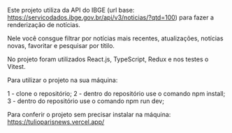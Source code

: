 Este projeto utiliza da API do IBGE (url base: https://servicodados.ibge.gov.br/api/v3/noticias/?qtd=100)
para fazer a renderização de notícias.

Nele você consgue filtrar por notícias mais recentes, atualizações, notícias novas, favoritar e pesquisar por títilo.

No projeto foram utilizados React.js, TypeScript, Redux e nos testes o Vitest.


Para utilizar o projeto na sua máquina:

1 - clone o repositório;
2 - dentro do repositório use o comando npm install;
3 - dentro do repositório use o comando npm run dev;

Para conferir o projeto sem precisar instalar na máquina: 
https://tulioparisnews.vercel.app/
